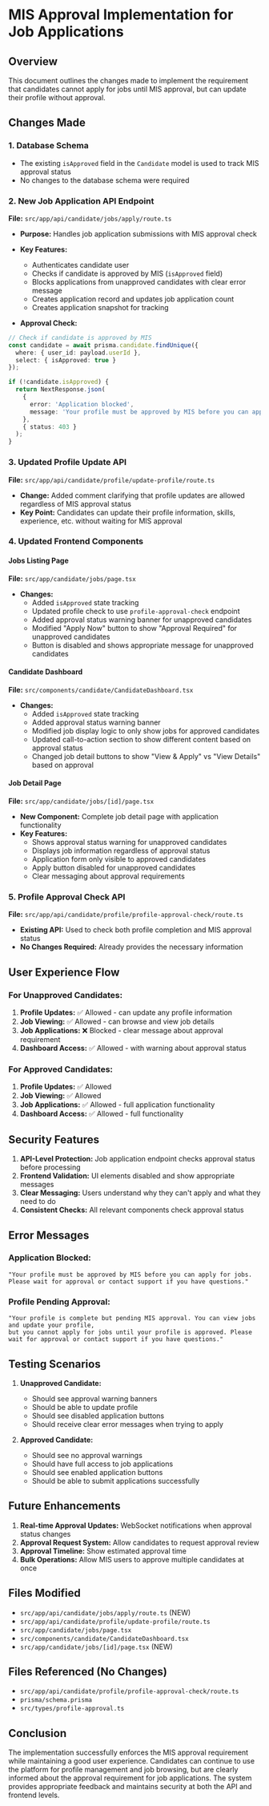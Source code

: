 # MIS Approval Implementation for Job Applications

## Overview

This document outlines the changes made to implement the requirement that candidates cannot apply for jobs until MIS approval, but can update their profile without approval.

## Changes Made

### 1. Database Schema
- The existing `isApproved` field in the `Candidate` model is used to track MIS approval status
- No changes to the database schema were required

### 2. New Job Application API Endpoint
**File:** `src/app/api/candidate/jobs/apply/route.ts`

- **Purpose:** Handles job application submissions with MIS approval check
- **Key Features:**
  - Authenticates candidate user
  - Checks if candidate is approved by MIS (`isApproved` field)
  - Blocks applications from unapproved candidates with clear error message
  - Creates application record and updates job application count
  - Creates application snapshot for tracking

- **Approval Check:**
```typescript
// Check if candidate is approved by MIS
const candidate = await prisma.candidate.findUnique({
  where: { user_id: payload.userId },
  select: { isApproved: true }
});

if (!candidate.isApproved) {
  return NextResponse.json(
    { 
      error: 'Application blocked', 
      message: 'Your profile must be approved by MIS before you can apply for jobs. Please wait for approval or contact support if you have questions.' 
    },
    { status: 403 }
  );
}
```

### 3. Updated Profile Update API
**File:** `src/app/api/candidate/profile/update-profile/route.ts`

- **Change:** Added comment clarifying that profile updates are allowed regardless of MIS approval status
- **Key Point:** Candidates can update their profile information, skills, experience, etc. without waiting for MIS approval

### 4. Updated Frontend Components

#### Jobs Listing Page
**File:** `src/app/candidate/jobs/page.tsx`

- **Changes:**
  - Added `isApproved` state tracking
  - Updated profile check to use `profile-approval-check` endpoint
  - Added approval status warning banner for unapproved candidates
  - Modified "Apply Now" button to show "Approval Required" for unapproved candidates
  - Button is disabled and shows appropriate message for unapproved candidates

#### Candidate Dashboard
**File:** `src/components/candidate/CandidateDashboard.tsx`

- **Changes:**
  - Added `isApproved` state tracking
  - Added approval status warning banner
  - Modified job display logic to only show jobs for approved candidates
  - Updated call-to-action section to show different content based on approval status
  - Changed job detail buttons to show "View & Apply" vs "View Details" based on approval

#### Job Detail Page
**File:** `src/app/candidate/jobs/[id]/page.tsx`

- **New Component:** Complete job detail page with application functionality
- **Key Features:**
  - Shows approval status warning for unapproved candidates
  - Displays job information regardless of approval status
  - Application form only visible to approved candidates
  - Apply button disabled for unapproved candidates
  - Clear messaging about approval requirements

### 5. Profile Approval Check API
**File:** `src/app/api/candidate/profile/profile-approval-check/route.ts`

- **Existing API:** Used to check both profile completion and MIS approval status
- **No Changes Required:** Already provides the necessary information

## User Experience Flow

### For Unapproved Candidates:
1. **Profile Updates:** ✅ Allowed - can update any profile information
2. **Job Viewing:** ✅ Allowed - can browse and view job details
3. **Job Applications:** ❌ Blocked - clear message about approval requirement
4. **Dashboard Access:** ✅ Allowed - with warning about approval status

### For Approved Candidates:
1. **Profile Updates:** ✅ Allowed
2. **Job Viewing:** ✅ Allowed
3. **Job Applications:** ✅ Allowed - full application functionality
4. **Dashboard Access:** ✅ Allowed - full functionality

## Security Features

1. **API-Level Protection:** Job application endpoint checks approval status before processing
2. **Frontend Validation:** UI elements disabled and show appropriate messages
3. **Clear Messaging:** Users understand why they can't apply and what they need to do
4. **Consistent Checks:** All relevant components check approval status

## Error Messages

### Application Blocked:
```
"Your profile must be approved by MIS before you can apply for jobs. 
Please wait for approval or contact support if you have questions."
```

### Profile Pending Approval:
```
"Your profile is complete but pending MIS approval. You can view jobs and update your profile, 
but you cannot apply for jobs until your profile is approved. Please wait for approval or contact support if you have questions."
```

## Testing Scenarios

1. **Unapproved Candidate:**
   - Should see approval warning banners
   - Should be able to update profile
   - Should see disabled application buttons
   - Should receive clear error messages when trying to apply

2. **Approved Candidate:**
   - Should see no approval warnings
   - Should have full access to job applications
   - Should see enabled application buttons
   - Should be able to submit applications successfully

## Future Enhancements

1. **Real-time Approval Updates:** WebSocket notifications when approval status changes
2. **Approval Request System:** Allow candidates to request approval review
3. **Approval Timeline:** Show estimated approval time
4. **Bulk Operations:** Allow MIS users to approve multiple candidates at once

## Files Modified

- `src/app/api/candidate/jobs/apply/route.ts` (NEW)
- `src/app/api/candidate/profile/update-profile/route.ts`
- `src/app/candidate/jobs/page.tsx`
- `src/components/candidate/CandidateDashboard.tsx`
- `src/app/candidate/jobs/[id]/page.tsx` (NEW)

## Files Referenced (No Changes)

- `src/app/api/candidate/profile/profile-approval-check/route.ts`
- `prisma/schema.prisma`
- `src/types/profile-approval.ts`

## Conclusion

The implementation successfully enforces the MIS approval requirement while maintaining a good user experience. Candidates can continue to use the platform for profile management and job browsing, but are clearly informed about the approval requirement for job applications. The system provides appropriate feedback and maintains security at both the API and frontend levels.
